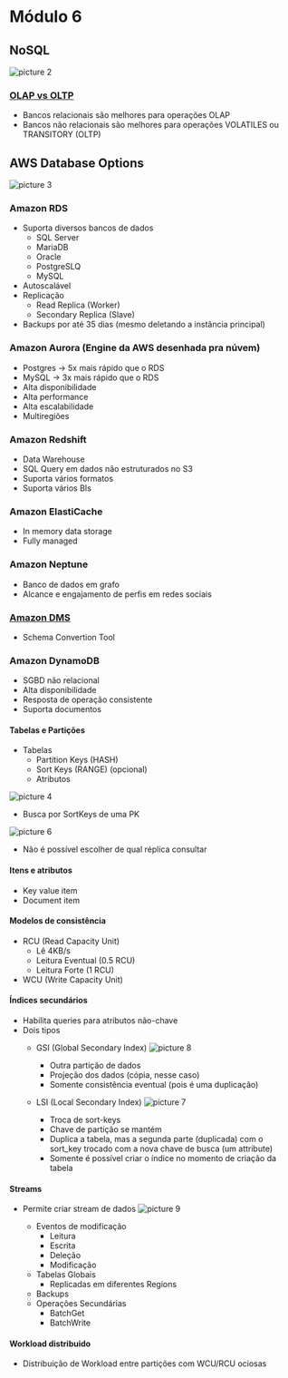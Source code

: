 # Módulo 6


## NoSQL
![picture 2](images/8a4e0cc98cfef8d2a302ae97b41ac13d36b1a0472676639b0850fb6b73f26acb.png)  

### [OLAP vs OLTP](https://www.stitchdata.com/resources/oltp-vs-olap/)
- Bancos relacionais são melhores para operações OLAP
- Bancos não relacionais são melhores para operações VOLATILES ou TRANSITORY (OLTP)



## AWS Database Options
![picture 3](images/5058e477c275e500f156879ca7d1bf796890d99c734c009142501e33391878d4.png)  

### Amazon RDS
 - Suporta diversos bancos de dados
   - SQL Server
   - MariaDB
   - Oracle
   - PostgreSLQ
   - MySQL
 - Autoscalável
 - Replicação
   - Read Replica (Worker)
   - Secondary Replica (Slave)
 - Backups por até 35 dias (mesmo deletando a instância principal)

### Amazon Aurora (Engine da AWS desenhada pra núvem)
- Postgres -> 5x mais rápido que o RDS
- MySQL -> 3x mais rápido que o RDS
- Alta disponibilidade
- Alta performance
- Alta escalabilidade
- Multiregiões

### Amazon Redshift
- Data Warehouse
- SQL Query em dados não estruturados no S3
- Suporta vários formatos
- Suporta vários BIs

### Amazon ElastiCache
- In memory data storage
- Fully managed

### Amazon Neptune
- Banco de dados em grafo
- Alcance e engajamento de perfis em redes sociais

### [Amazon DMS](https://aws.amazon.com/pt/dms/)
- Schema Convertion Tool

### Amazon DynamoDB
- SGBD não relacional
- Alta disponibilidade
- Resposta de operação consistente
- Suporta documentos

#### Tabelas e Partições
- Tabelas
  - Partition Keys (HASH)
  - Sort Keys (RANGE) (opcional)
  - Atributos

![picture 4](images/c243ce2587b1d54ef532e3b3f1018b985363580cb88d42009855b32b9451d6ad.png)  
- Busca por SortKeys de uma PK

![picture 6](images/5d61cea78237c791267333c67d839e33ba3ce4dd2be791116bfb0702f6db7214.png)  


- Não é possível escolher de qual réplica consultar

#### Itens e atributos
- Key value item
- Document item

#### Modelos de consistência
- RCU (Read Capacity Unit)
  - Lê 4KB/s
  - Leitura Eventual (0.5 RCU)
  - Leitura Forte (1 RCU)
- WCU (Write Capacity Unit)

#### Índices secundários
- Habilita queries para atributos não-chave
- Dois tipos
  - GSI (Global Secondary Index)
    ![picture 8](images/07afa8a7ca004093d748f0653b1397e7696b4780c648cdf792625d37d913fc40.png)  
    - Outra partição de dados
    - Projeção dos dados (cópia, nesse caso)
    - Somente consistência eventual (pois é uma duplicação)

  - LSI (Local Secondary Index)
    ![picture 7](images/5e92af3d5f2894aac3600cd7a2f331c77462495b890a1c68218d48ac243e574d.png)  
    - Troca de sort-keys
    - Chave de partição se mantém
    - Duplica a tabela, mas a segunda parte (duplicada) com o sort_key trocado com a nova chave de busca (um attribute)
    - Somente é possível criar o índice no momento de criação da tabela

#### Streams
- Permite criar stream de dados
  ![picture 9](images/0754827899fa2185e245959125d076227799f8c9016b8058657ca4a3a5782794.png)  

  - Eventos de modificação
    - Leitura
    - Escrita
    - Deleção
    - Modificação
  - Tabelas Globais
    - Replicadas em diferentes Regions
  - Backups
  - Operações Secundárias
    - BatchGet
    - BatchWrite

#### Workload distribuido
- Distribuição de Workload entre partições com WCU/RCU ociosas